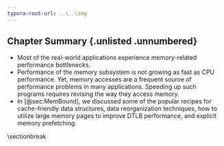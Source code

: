 ```yaml
---
typora-root-url: ..\..\img
---
```


## Chapter Summary {.unlisted .unnumbered}

* Most of the real-world applications experience memory-related performance bottlenecks.
* Performance of the memory subsystem is not growing as fast as CPU performance. Yet, memory accesses are a frequent source of performance problems in many applications. Speeding up such programs requires revising the way they access memory.
* In [@sec:MemBound], we discussed some of the popular recipes for cache-friendly data structures, data reorganization techniques, how to utilize large memory pages to improve DTLB performance, and explicit memory prefetching.

\sectionbreak